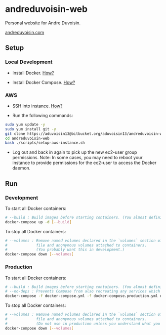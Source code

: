 # andreduvoisin-web

Personal website for Andre Duvoisin.

[andreduvoisin.com](https://andreduvoisin.com)

## Setup

### Local Development

- Install Docker. [How?](https://docs.docker.com/install/)

- Install Docker Compose. [How?](https://docs.docker.com/compose/install/)

### AWS

- SSH into instance. [How?](https://docs.aws.amazon.com/AWSEC2/latest/UserGuide/AccessingInstances.html)

- Run the following commands:

```bash
sudo yum update -y
sudo yum install git -y
git clone https://aduvoisin13@bitbucket.org/aduvoisin13/andreduvoisin-web.git
cd andreduvoisin-web
bash ./scripts/setup-aws-instance.sh
```

- Log out and back in again to pick up the new ec2-user group permissions. Note: In some cases, you may need to reboot your instance to provide permissions for the ec2-user to access the Docker daemon.

## Run

### Development

To start all Docker containers:

```bash
# --build : Build images before starting containers. (You almost definitely want this.)
docker-compose up -d [--build]
```

To stop all Docker containers:

```bash
# --volumes : Remove named volumes declared in the `volumes` section of the Compose
#             file and anonymous volumes attached to containers.
#             (You probably want this in development.)
docker-compose down [--volumes]
```

### Production

To start all Docker containers:

```bash
# --build : Build images before starting containers. (You almost definitely want this.)
# --no-deps : Prevents Compose from also recreating any services which `SERVICE` depends on.
docker-compose -f docker-compose.yml -f docker-compose.production.yml up -d [--build] [--no-deps SERVICE]
```

To stop all Docker containers:

```bash
# --volumes : Remove named volumes declared in the `volumes` section of the Compose
#             file and anonymous volumes attached to containers.
#             (Do not use in production unless you understand what you are doing.)
docker-compose down [--volumes]
```
